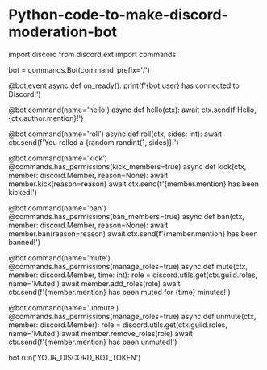 # Python-code-to-make-discord-moderation-bot

import discord
from discord.ext import commands

bot = commands.Bot(command_prefix='/')

@bot.event
async def on_ready():
    print(f'{bot.user} has connected to Discord!')

@bot.command(name='hello')
async def hello(ctx):
    await ctx.send(f'Hello, {ctx.author.mention}!')

@bot.command(name='roll')
async def roll(ctx, sides: int):
    await ctx.send(f'You rolled a {random.randint(1, sides)}!')

@bot.command(name='kick')
@commands.has_permissions(kick_members=true)
async def kick(ctx, member: discord.Member, reason=None):
    await member.kick(reason=reason)
    await ctx.send(f'{member.mention} has been kicked!')

@bot.command(name='ban')
@commands.has_permissions(ban_members=true)
async def ban(ctx, member: discord.Member, reason=None):
    await member.ban(reason=reason)
    await ctx.send(f'{member.mention} has been banned!')

@bot.command(name='mute')
@commands.has_permissions(manage_roles=true)
async def mute(ctx, member: discord.Member, time: int):
    role = discord.utils.get(ctx.guild.roles, name='Muted')
    await member.add_roles(role)
    await ctx.send(f'{member.mention} has been muted for {time} minutes!')

@bot.command(name='unmute')
@commands.has_permissions(manage_roles=true)
async def unmute(ctx, member: discord.Member):
    role = discord.utils.get(ctx.guild.roles, name='Muted')
    await member.remove_roles(role)
    await ctx.send(f'{member.mention} has been unmuted!')

bot.run('YOUR_DISCORD_BOT_TOKEN')
